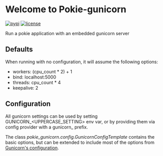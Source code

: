 # Welcome to Pokie-gunicorn

[![pypi](https://img.shields.io/pypi/v/pokie-gunicorn.svg)](https://pypi.org/project/pokie-gunicorn/)
[![license](https://img.shields.io/pypi/l/pokie-gunicorn.svg)](https://git.oddbit.org/OddBit/pokie-gunicorn/src/branch/master/LICENSE)

Run a pokie application with an embedded gunicorn server

## Defaults

When running with no configuration, it will assume the following options:

- workers: (cpu_count * 2) + 1
- bind: localhost:5000
- threads: cpu_count * 4
- keepalive: 2



## Configuration

All gunicorn settings can be used by setting GUNICORN_<UPPERCASE_SETTING> env var, or by providing them via config provider
with a gunicorn_ prefix. 

The class *pokie_gunicorn.config.GunicornConfigTemplate* contains the basic options, but
can be extended to include most of the options from [Gunicorn's configuration](https://docs.gunicorn.org/en/stable/settings.html#config).




